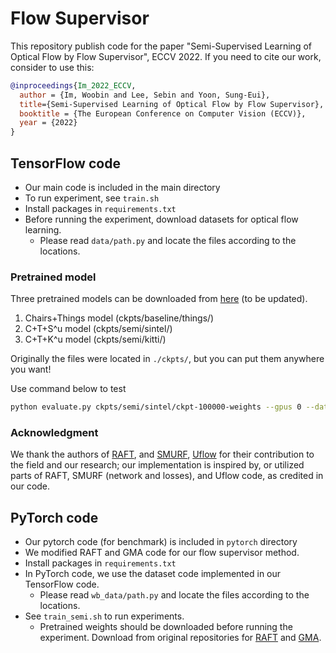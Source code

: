 # Flow Supervisor

This repository publish code for the paper "Semi-Supervised Learning of Optical Flow by Flow Supervisor", ECCV 2022.
If you need to cite our work, consider to use this:
```bibtex
@inproceedings{Im_2022_ECCV,
  author = {Im, Woobin and Lee, Sebin and Yoon, Sung-Eui},
  title={Semi-Supervised Learning of Optical Flow by Flow Supervisor},
  booktitle = {The European Conference on Computer Vision (ECCV)},
  year = {2022}
}
```

## TensorFlow code

* Our main code is included in the main directory
* To run experiment, see `train.sh`
* Install packages in `requirements.txt`
* Before running the experiment, download datasets for optical flow learning.
  * Please read `data/path.py` and locate the files according to the locations. 

### Pretrained model

Three pretrained models can be downloaded from [here](#) (to be updated).

1. Chairs+Things model (ckpts/baseline/things/)
2. C+T+S^u model (ckpts/semi/sintel/)
3. C+T+K^u model (ckpts/semi/kitti/)

Originally the files were located in `./ckpts/`, but you can put them anywhere you want!

Use command below to test
```sh
python evaluate.py ckpts/semi/sintel/ckpt-100000-weights --gpus 0 --dataset sintel --eval_iters 12
```


### Acknowledgment
We thank the authors of [RAFT](https://github.com/princeton-vl/RAFT), and [SMURF](https://github.com/google-research/google-research/tree/master/smurf), [Uflow](https://github.com/google-research/google-research/tree/master/uflow)
for their contribution to the field and our research;
our implementation is inspired by, or utilized parts of 
RAFT, SMURF (network and losses), and Uflow code, as credited in our code.

## PyTorch code

* Our pytorch code (for benchmark) is included in `pytorch` directory
* We modified RAFT and GMA code for our flow supervisor method.
* Install packages in `requirements.txt`
* In PyTorch code, we use the dataset code implemented in our TensorFlow code.
  * Please read `wb_data/path.py` and locate the files according to the locations. 
* See `train_semi.sh` to run experiments. 
  * Pretrained weights should be downloaded before running the experiment. Download from original repositories for [RAFT](https://github.com/princeton-vl/RAFT) and [GMA](https://github.com/zacjiang/GMA).

